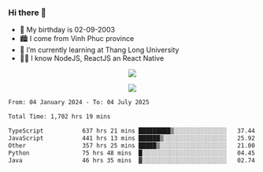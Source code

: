 ### Hi there 👋
- 🎂 My birthday is 02-09-2003
- 🏙️ I come from Vinh Phuc province
- 🌱 I’m currently learning at Thang Long University
- 🧑‍💻 I know NodeJS, ReactJS an React Native
<p align="center"><img src="https://github-readme-stats.vercel.app/api?username=tmquang0209&show_icons=true&theme=gradient"></p>
<p align="center"><img src="https://github-readme-stats.vercel.app/api/top-langs/?username=tmquang0209&hide=scss,css&langs_count=10"></p>
<!--START_SECTION:waka-->

```txt
From: 04 January 2024 - To: 04 July 2025

Total Time: 1,702 hrs 19 mins

TypeScript           637 hrs 21 mins █████████▒░░░░░░░░░░░░░░░   37.44 %
JavaScript           441 hrs 13 mins ██████▒░░░░░░░░░░░░░░░░░░   25.92 %
Other                357 hrs 25 mins █████▒░░░░░░░░░░░░░░░░░░░   21.00 %
Python               75 hrs 48 mins  █░░░░░░░░░░░░░░░░░░░░░░░░   04.45 %
Java                 46 hrs 35 mins  ▓░░░░░░░░░░░░░░░░░░░░░░░░   02.74 %
```

<!--END_SECTION:waka-->
